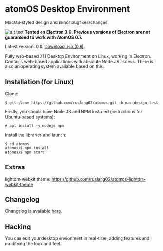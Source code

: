 # atomOS Desktop Environment
MacOS-styled design and minor bugfixes/changes.

![alt text](https://raw.githubusercontent.com/ruslang02/atomos/mac-design-test/PREVIEW.png)
**Tested on Electron 3.0. Previous versions of Electron are not guaranteed to work with AtomOS 0.7.**

Latest version: 0.8. [Download .iso (0.6)](https://github.com/ruslang02/atomos/releases).

Fully web-based X11 Desktop Environment on Linux, working in Electron.
Contains web-based applications with absolute Node.JS access.
There is also an operating system available based on this.

## Installation (for Linux)

Clone:
```
$ git clone https://github.com/ruslang02/atomos.git -b mac-design-test
```

Firstly, you should have Node.JS and NPM installed (instructions for Ubuntu-based systems):
```
# apt install -y nodejs npm
```
Install the libraries and launch:
```
$ cd atomos
atomos/$ npm install
atomos/$ npm start
```

## Extras
lightdm-webkit theme: https://github.com/ruslang02/atomos-lightdm-webkit-theme

## Changelog
Changelog is available [here](https://github.com/ruslang02/atomos/blob/master/CHANGELOG.md).

## Hacking
You can edit your desktop envionment in real-time, adding features and modifying the look and feel.
